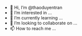 - 👋 Hi, I’m @thaoduyentran
- 👀 I’m interested in ...
- 🌱 I’m currently learning ...
- 💞️ I’m looking to collaborate on ...
- 📫 How to reach me ...

<!---
thaoduyentran/thaoduyentran is a ✨ special ✨ repository because its `README.md` (this file) appears on your GitHub profile.
You can click the Preview link to take a look at your changes.
--->
